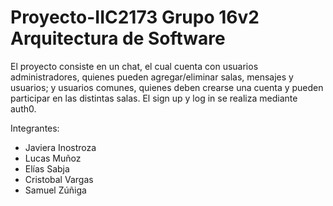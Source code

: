 # Proyecto-IIC2173 Grupo 16v2 Arquitectura de Software

El proyecto consiste en un chat, el cual cuenta con usuarios administradores, quienes pueden agregar/eliminar salas, mensajes y usuarios; y 
usuarios comunes, quienes deben crearse una cuenta y pueden participar en las distintas salas. El sign up y log in se realiza mediante auth0.

Integrantes:
* Javiera Inostroza
* Lucas Muñoz
* Elías Sabja
* Cristobal Vargas
* Samuel Zúñiga
